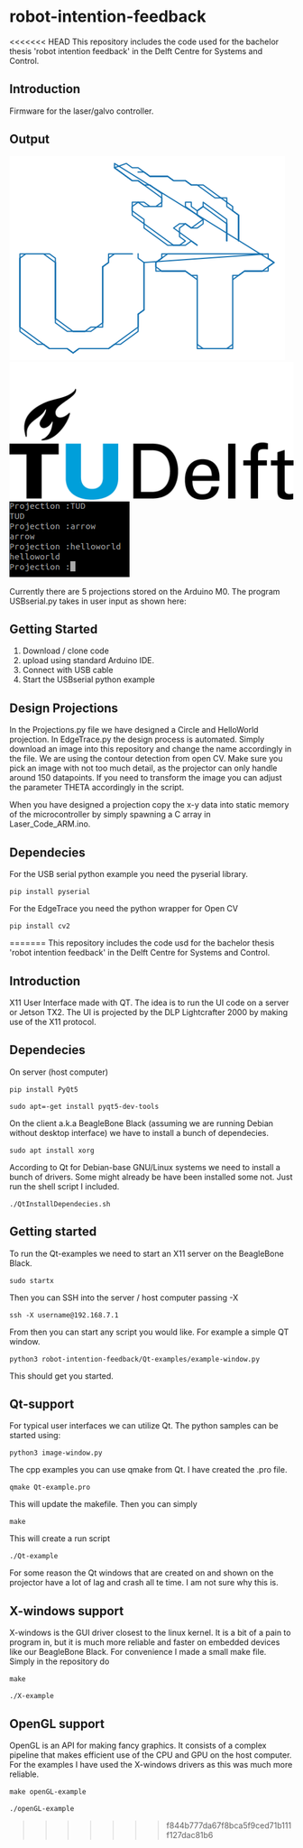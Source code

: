 # robot-intention-feedback
<<<<<<< HEAD
This repository includes the code used for the bachelor thesis 'robot intention feedback' in the Delft Centre for Systems and Control.

## Introduction
Firmware for the laser/galvo controller.
## Output
![Plot of TU Delft logo](Figures/TUDplot.png)
![Projection of TU Delft logo](Figures/TUD.png)
![Terminal input](Figures/terminal.png)

Currently there are 5 projections stored on the Arduino M0. The program USBserial.py takes in user input as shown here:

## Getting Started
1. Download / clone code 
2. upload using standard Arduino IDE.
3. Connect with USB cable
4. Start the USBserial python example

## Design Projections
In the Projections.py file we have designed a Circle and HelloWorld projection. In EdgeTrace.py the design process is automated. Simply download an image into this repository and change the name accordingly in the file. We are using the contour detection from open CV. Make sure you pick an image with not too much detail, as the projector can only handle around 150 datapoints. If you need to transform the image you can adjust the parameter THETA accordingly in the script.

When you have designed a projection copy the x-y data into static memory of the microcontroller by simply spawning a C array in Laser_Code_ARM.ino.

## Dependecies
For the USB serial python example you need the pyserial library.
```
pip install pyserial
```
For the EdgeTrace you need the python wrapper for Open CV
```
pip install cv2
```
=======
This repository includes the code usd for the bachelor thesis 'robot intention feedback' in the Delft Centre for Systems and Control.

## Introduction
X11 User Interface made with QT. The idea is to run the UI code on a server or Jetson TX2. The UI is projected by the DLP Lightcrafter 2000 by making use of the X11 protocol.

## Dependecies
On server (host computer)
```
pip install PyQt5
```
```
sudo apt=-get install pyqt5-dev-tools
```
On the client a.k.a BeagleBone Black (assuming we are running Debian without desktop interface) we have to install a bunch of dependecies.
```
sudo apt install xorg
```
According to Qt for Debian-base GNU/Linux systems we need to install a bunch of drivers. Some might already be have been installed some not. Just run the shell script I included.
```
./QtInstallDependecies.sh
```

## Getting started
To run the Qt-examples we need to start an X11 server on the BeagleBone Black.
```
sudo startx
```
Then you can SSH into the server / host computer passing -X
```
ssh -X username@192.168.7.1
```
From then you can start any script you would like. For example a simple QT window.
```
python3 robot-intention-feedback/Qt-examples/example-window.py
```
This should get you started.

## Qt-support
For typical user interfaces we can utilize Qt. The python samples can be started using:
```
python3 image-window.py
``` 
The cpp examples you can use qmake from Qt. I have created the .pro file.
```
qmake Qt-example.pro
```
This will update the makefile. Then you can simply
```
make
```
This will create a run script
```
./Qt-example
```
For some reason the Qt windows that are created on and shown on the projector have a lot of lag and crash all te time. I am not sure why this is.

## X-windows support
X-windows is the GUI driver closest to the linux kernel. It is a bit of a pain to program in, but it is much more reliable and faster on embedded devices like our BeagleBone Black. For convenience I made a small make file. Simply in the repository do
```
make
```
```
./X-example
```
## OpenGL support
OpenGL is an API for making fancy graphics. It consists of a complex pipeline that makes efficient use of the CPU and GPU on the host computer. For the examples I have used the X-windows drivers as this was much more reliable.
```
make openGL-example
```
```
./openGL-example
```

>>>>>>> f844b777da67f8bca5f9ced71b111f127dac81b6

